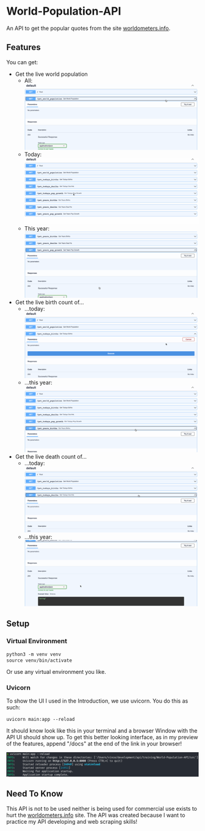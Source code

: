 # World-Population-API
An API to get the popular quotes from the site [worldometers.info](https://www.worldometers.info/world-population/).

## Features
You can get:
* Get the live world population
    * All:
    ![world population](/images/get_world_population.gif)
    * Today:
    ![world population today](/images/world_population_today.gif)
    * This year:
    ![world population this year](/images/world_population_year.gif)
* Get the live birth count of...
    * ...today:
    ![todays births](/images/todays_births.gif)
    * ...this year:
    ![this years births](/images/this_years_births.gif)
* Get the live death count of...
    * ...today:
    ![todays births](/images/todays_deaths.gif)
    * ...this year:
    ![this years deaths](/images/this_years_deaths.gif)
## Setup
### Virtual Environment
```
python3 -m venv venv
source venv/bin/activate
```
Or use any virtual environment you like.

### Uvicorn
To show the UI I used in the Introduction, we use uvicorn.
You do this as such:
```
uvicorn main:app --reload
```
It should know look like this in your terminal and a browser Window with the API UI should show up. To get this better looking interface, as in my preview of the features, append "/docs" at the end of the link in your browser!

![Uvicorn Setup](/images/uvicorn_setup.png)

## Need To Know
This API is not to be used neither is being used for commercial use exists to hurt the [worldometers.info](https://www.worldometers.info/) site. 
The API was created because I want to practice my API developing and web scraping skills!
